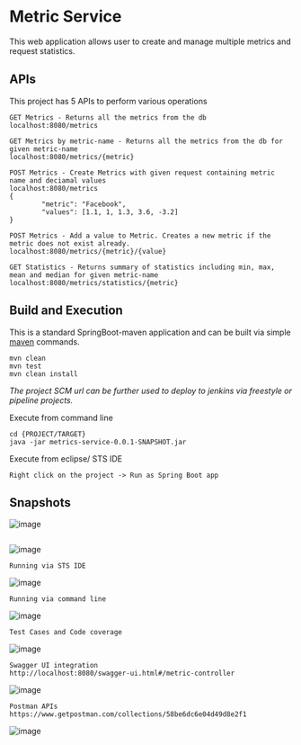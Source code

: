 # Metric Service
This web application allows user to create and manage multiple metrics and request statistics.

## APIs
This project has 5 APIs to perform various operations
````
GET Metrics - Returns all the metrics from the db 
localhost:8080/metrics
````

````
GET Metrics by metric-name - Returns all the metrics from the db for given metric-name
localhost:8080/metrics/{metric}
````

````
POST Metrics - Create Metrics with given request containing metric name and deciamal values
localhost:8080/metrics
{
        "metric": "Facebook",
        "values": [1.1, 1, 1.3, 3.6, -3.2]
}
````

````
POST Metrics - Add a value to Metric. Creates a new metric if the metric does not exist already.
localhost:8080/metrics/{metric}/{value}
````

````
GET Statistics - Returns summary of statistics including min, max, mean and median for given metric-name
localhost:8080/metrics/statistics/{metric}
````

## Build and Execution
This is a standard SpringBoot-maven application and can be built via simple [maven](https://maven.apache.org/install.html) commands. 
```
mvn clean
mvn test
mvn clean install
```
*The project SCM url can be further used to deploy to jenkins via freestyle or pipeline projects.*

Execute from command line
```
cd {PROJECT/TARGET}
java -jar metrics-service-0.0.1-SNAPSHOT.jar 
```

Execute from eclipse/ STS IDE
```
Right click on the project -> Run as Spring Boot app
```
## Snapshots

![image](https://user-images.githubusercontent.com/18723463/53688385-2706b480-3d11-11e9-9dc2-f2ba7ea0ce74.png)
```
```
![image](https://user-images.githubusercontent.com/18723463/53688401-5ddcca80-3d11-11e9-9c98-cab53e817bb4.png)

```
Running via STS IDE
```

![image](https://user-images.githubusercontent.com/18723463/53688430-c5931580-3d11-11e9-926d-cdda263fec61.png)


```
Running via command line
```
![image](https://user-images.githubusercontent.com/18723463/53688454-3a664f80-3d12-11e9-8482-244ac002a95d.png)


```
Test Cases and Code coverage
```
![image](https://user-images.githubusercontent.com/18723463/53688479-8addad00-3d12-11e9-9338-67a5bdb9840e.png)


```
Swagger UI integration
http://localhost:8080/swagger-ui.html#/metric-controller
```
![image](https://user-images.githubusercontent.com/18723463/53688493-b8c2f180-3d12-11e9-8711-22320c5127cd.png)


```
Postman APIs
https://www.getpostman.com/collections/58be6dc6e04d49d8e2f1
```
![image](https://user-images.githubusercontent.com/18723463/53688505-08092200-3d13-11e9-9a3e-4c307df6fa2c.png)


```
```
